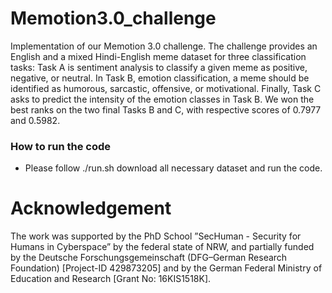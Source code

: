 # Memotion3.0_challenge
Implementation of our Memotion 3.0 challenge. The challenge provides an English and a mixed Hindi-English meme dataset for three classification tasks: Task A is sentiment analysis to classify a given meme as positive, negative, or neutral. In Task B, emotion classification, a meme should be identified as humorous, sarcastic, offensive, or motivational. Finally, Task C asks to predict the intensity of the emotion classes in Task B. We won the best ranks on the two final Tasks B and C, with respective scores of 0.7977 and 0.5982.

### How to run the code
* Please follow ./run.sh download all necessary dataset and run the code.

# Acknowledgement 
The work was supported by the PhD School ”SecHuman - Security for Humans in Cyberspace” by the federal state of NRW, and partially funded by the Deutsche Forschungsgemeinschaft (DFG–German Research Foundation) [Project-ID 429873205] and by the German Federal Ministry of Education and Research [Grant No: 16KIS1518K]. 
